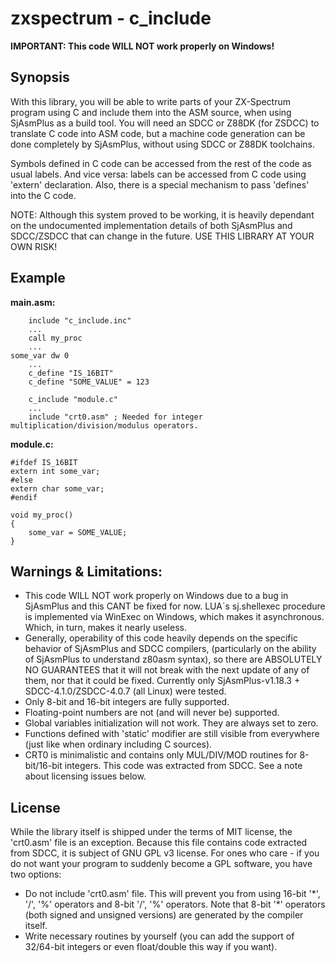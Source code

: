 zxspectrum - c_include
======================

**IMPORTANT: This code WILL NOT work properly on Windows!**

Synopsis
--------
With this library, you will be able to write parts of your ZX-Spectrum program using C and include them into the ASM source, when using SjAsmPlus as a build tool. You will need an SDCC or Z88DK (for ZSDCC) to translate C code into ASM code, but a machine code generation can be done completely by SjAsmPlus, without using SDCC or Z88DK toolchains.

Symbols defined in C code can be accessed from the rest of the code as usual labels. And vice versa: labels can be accessed from C code using 'extern' declaration. Also, there is a special mechanism to pass 'defines' into the C code.

NOTE: Although this system proved to be working, it is heavily dependant on the undocumented implementation details of both SjAsmPlus and SDCC/ZSDCC that can change in the future. USE THIS LIBRARY AT YOUR OWN RISK!

Example
-------
**main.asm:**
```
    include "c_include.inc"
    ...
    call my_proc
    ...
some_var dw 0
    ...
    c_define "IS_16BIT"
    c_define "SOME_VALUE" = 123

    c_include "module.c"
    ...
    include "crt0.asm" ; Needed for integer multiplication/division/modulus operators.
```

**module.c:**
```
#ifdef IS_16BIT
extern int some_var;
#else
extern char some_var;
#endif

void my_proc()
{
    some_var = SOME_VALUE;
}
```

Warnings & Limitations:
-----------------------
* This code WILL NOT work properly on Windows due to a bug in SjAsmPlus and this CANT be fixed for now. LUA`s sj.shellexec procedure is implemented via WinExec on Windows, which makes it asynchronous. Which, in turn, makes it nearly useless.
* Generally, operability of this code heavily depends on the specific behavior of SjAsmPlus and SDCC compilers, (particularly on the ability of SjAsmPlus to understand z80asm syntax), so there are ABSOLUTELY NO GUARANTEES that it will not break with the next update of any of them, nor that it could be fixed. Currently only SjAsmPlus-v1.18.3 + SDCC-4.1.0/ZSDCC-4.0.7 (all Linux) were tested.
* Only 8-bit and 16-bit integers are fully supported.
* Floating-point numbers are not (and will never be) supported.
* Global variables initialization will not work. They are always set to zero.
* Functions defined with 'static' modifier are still visible from everywhere (just like when ordinary including C sources).
* CRT0 is minimalistic and contains only MUL/DIV/MOD routines for 8-bit/16-bit integers. This code was extracted from SDCC. See a note about licensing issues below.


License
-------
While the library itself is shipped under the terms of MIT license, the 'crt0.asm' file is an exception.
Because this file contains code extracted from SDCC, it is subject of GNU GPL v3 license.
For ones who care - if you do not want your program to suddenly become a GPL software, you have two options:
* Do not include 'crt0.asm' file. This will prevent you from using 16-bit '\*', '/', '%' operators and 8-bit '/', '%' operators. Note that 8-bit '\*' operators (both signed and unsigned versions) are generated by the compiler itself.
* Write necessary routines by yourself (you can add the support of 32/64-bit integers or even float/double this way if you want).

